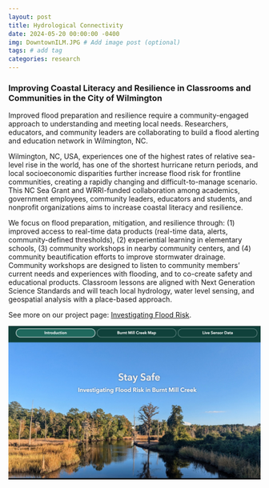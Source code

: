 ```yaml
---
layout: post
title: Hydrological Connectivity
date: 2024-05-20 00:00:00 -0400
img: DowntownILM.JPG # Add image post (optional)
tags: # add tag
categories: research
---
```


### Improving Coastal Literacy and Resilience in Classrooms and Communities in the City of Wilmington

Improved flood preparation and resilience require a community-engaged approach to understanding and meeting local needs. Researchers, educators, and community leaders are collaborating to build a flood alerting and education network in Wilmington, NC.

Wilmington, NC, USA, experiences one of the highest rates of relative sea-level rise in the world, has one of the shortest hurricane return periods, and local socioeconomic disparities further increase flood risk for frontline communities, creating a rapidly changing and difficult-to-manage scenario. This NC Sea Grant and WRRI-funded collaboration among academics, government employees, community leaders, educators and students, and nonprofit organizations aims to increase coastal literacy and resilience. 

We focus on flood preparation, mitigation, and resilience through: (1) improved access to real-time data products (real-time data, alerts, community-defined thresholds), (2) experiential learning in elementary schools, (3) community workshops in nearby community centers, and (4) community beautification efforts to improve stormwater drainage. Community workshops are designed to listen to community members’ current needs and  experiences with flooding, and to co-create safety and educational products. Classroom lessons are aligned with Next Generation Science Standards and will teach local hydrology, water level sensing, and geospatial analysis with a place-based approach.

See more on our project page: [Investigating Flood Risk](https://experience.arcgis.com/experience/1c4cb92975614a03a1dce46569f888a7/page/Home/).


<a href="https://experience.arcgis.com/experience/1c4cb92975614a03a1dce46569f888a7/page/Home/">
    <img src="../assets/img/CCRG_Website.JPG" alt="Hydrological Connectivity webpage">
</a>